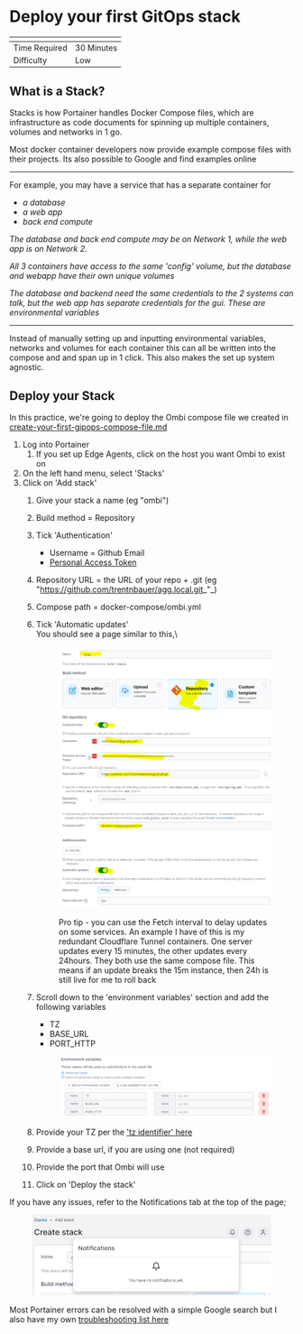 # Deploy your first GitOps stack

<table data-view="cards"><thead><tr><th></th><th></th></tr></thead><tbody><tr><td>Time Required</td><td>30 Minutes</td></tr><tr><td>Difficulty</td><td>Low</td></tr></tbody></table>

## What is a Stack?

Stacks is how Portainer handles Docker Compose files, which are infrastructure as code documents for spinning up multiple containers, volumes and networks in 1 go.&#x20;

Most docker container developers now provide example compose files with their projects. Its also possible to Google and find examples online

***

For example, you may have a service that has a separate container for

* _a database_
* _a web app_
* _back end compute_

_The database and back end compute may be on Network 1, while the web app is on Network 2._

_All 3 containers have access to the same 'config' volume, but the database and webapp have their own unique volumes_

_The database and backend need the same credentials to the 2 systems can talk, but the web app has separate credentials for the gui. These are environmental variables_

***

Instead of manually setting up and inputting environmental variables, networks and volumes for each container this can all be written into the compose and and span up in 1 click. This also makes the set up system agnostic.

## Deploy your Stack

In this practice, we're going to deploy the Ombi compose file we created in [create-your-first-gipops-compose-file.md](create-your-first-gipops-compose-file.md "mention")

1. Log into Portainer
   1. If you set up Edge Agents, click on the host you want Ombi to exist on
2. On the left hand menu, select 'Stacks'
3. Click on 'Add stack'
   1. Give your stack a name (eg "ombi")
   2. Build method = Repository
   3. Tick 'Authentication'
      * Username = Github Email
      * [Personal Access Token](set-up-github.md#create-a-private-access-token-for-portainer)
   4. Repository URL = the URL of your repo + .git (eg "https://github.com/trentnbauer/agg.local.git_"_)
   5. Compose path = docker-compose/ombi.yml
   6.  Tick 'Automatic updates'\
       You should see a page similar to this,\


       <figure><img src="../../.gitbook/assets/image (37).png" alt=""><figcaption><p>Pro tip - you can use the Fetch interval to delay updates on some services. An example I have of this is my redundant Cloudflare Tunnel containers. One server updates every 15 minutes, the other updates every 24hours. They both use the same compose file. This means if an update breaks the 15m instance, then 24h is still live for me to roll back</p></figcaption></figure>
   7.  Scroll down to the 'environment variables' section and add the following variables

       * TZ
       * BASE\_URL
       * PORT\_HTTP

       <figure><img src="../../.gitbook/assets/image (2).png" alt=""><figcaption></figcaption></figure>
   8. Provide your TZ per the ['tz identifier' here](https://en.wikipedia.org/wiki/List\_of\_tz\_database\_time\_zones)
   9. Provide a base url, if you are using one (not required)
   10. Provide the port that Ombi will use
   11. Click on 'Deploy the stack'

If you have any issues, refer to the Notifications tab at the top of the page;

<figure><img src="../../.gitbook/assets/image (24).png" alt=""><figcaption></figcaption></figure>

Most Portainer errors can be resolved with a simple Google search but I also have my own [troubleshooting list here](../../troubleshooting/portainer.md)
